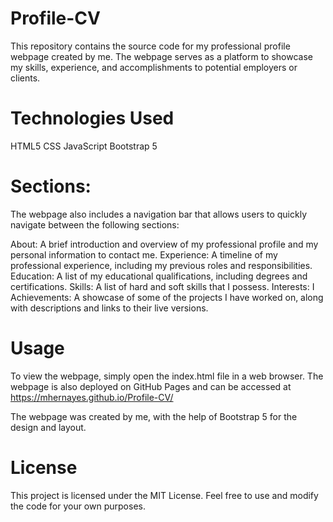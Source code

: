 # Profile-CV
This repository contains the source code for my professional profile webpage created by me. 
The webpage serves as a platform to showcase my skills, experience, and accomplishments to potential employers or clients.

# Technologies Used
HTML5
CSS
JavaScript
Bootstrap 5


# Sections:
The webpage also includes a navigation bar that allows users to quickly navigate between the following sections:

About: A brief introduction and overview of my professional profile and my personal information to contact me.
Experience: A timeline of my professional experience, including my previous roles and responsibilities.
Education: A list of my educational qualifications, including degrees and certifications.
Skills: A list of hard and soft skills that I possess.
Interests: I
Achievements: A showcase of some of the projects I have worked on, along with descriptions and links to their live versions.


# Usage
To view the webpage, simply open the index.html file in a web browser. The webpage is also deployed on GitHub Pages and can be accessed at 
https://mhernayes.github.io/Profile-CV/

The webpage was created by me, with the help of Bootstrap 5 for the design and layout. 

# License
This project is licensed under the MIT License. Feel free to use and modify the code for your own purposes.

